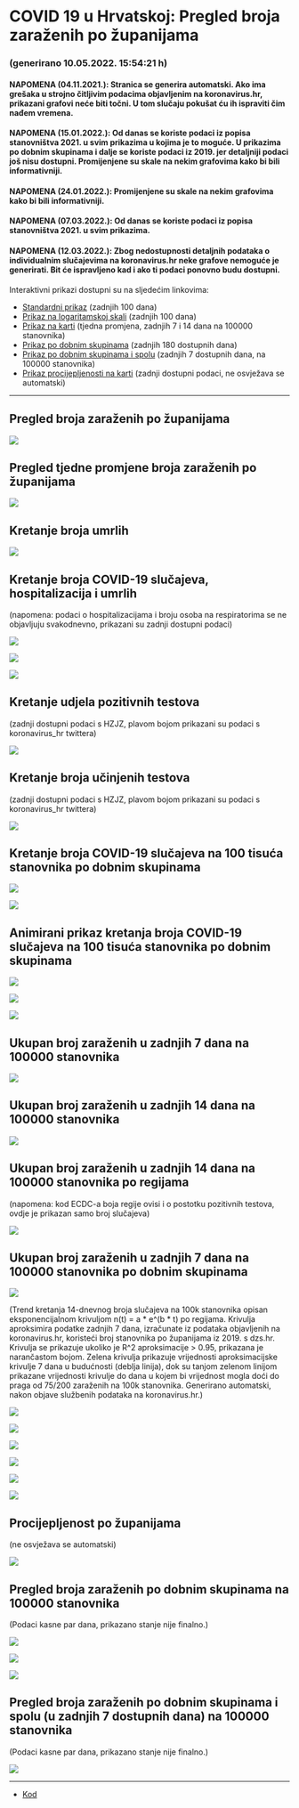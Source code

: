 # COVID 19 u Hrvatskoj: Pregled broja zaraženih po županijama

### (generirano 10.05.2022. 15:54:21 h)

#### NAPOMENA (04.11.2021.): Stranica se generira automatski. Ako ima grešaka u strojno čitljivim podacima objavljenim na koronavirus.hr, prikazani grafovi neće biti točni. U tom slučaju pokušat ću ih ispraviti čim nađem vremena.

#### NAPOMENA (15.01.2022.): Od danas se koriste podaci iz popisa stanovništva 2021. u svim prikazima u kojima je to moguće. U prikazima po dobnim skupinama i dalje se koriste podaci iz 2019. jer detaljniji podaci još nisu dostupni. Promijenjene su skale na nekim grafovima kako bi bili informativniji.

#### NAPOMENA (24.01.2022.): Promijenjene su skale na nekim grafovima kako bi bili informativniji.

#### NAPOMENA (07.03.2022.): Od danas se koriste podaci iz popisa stanovništva 2021. u svim prikazima.

#### NAPOMENA (12.03.2022.): Zbog nedostupnosti detaljnih podataka o individualnim slučajevima na koronavirus.hr neke grafove nemoguće je generirati. Bit će ispravljeno kad i ako ti podaci ponovno budu dostupni.

Interaktivni prikazi dostupni su na sljedećim linkovima:

- [Standardni prikaz](html/index.html) (zadnjih 100 dana)
- [Prikaz na logaritamskoj skali](html/index_log.html) (zadnjih 100 dana)
- [Prikaz na karti](html/index_map.html) (tjedna promjena, zadnjih 7 i 14 dana na 100000 stanovnika)
- [Prikaz po dobnim skupinama](html/index_per_age.html) (zadnjih 180 dostupnih dana)
- [Prikaz po dobnim skupinama i spolu](html/index_pyramid.html) (zadnjih 7 dostupnih dana, na 100000 stanovnika)
- [Prikaz procijepljenosti na karti](html/index_vaccination.html) (zadnji dostupni podaci, ne osvježava se automatski)

-----

## Pregled broja zaraženih po županijama

![](img/2022_05_09_line_plots.png)

## Pregled tjedne promjene broja zaraženih po županijama

![](img/2022_05_09_map.png)

## Kretanje broja umrlih

![](img/2022_05_09_deaths_shaded.png)

## Kretanje broja COVID-19 slučajeva, hospitalizacija i umrlih

(napomena: podaci o hospitalizacijama i broju osoba na respiratorima se ne objavljuju svakodnevno, prikazani su zadnji dostupni podaci)

![](img/2022_05_09_cases_hospitalisations_deaths.png)

![](img/2022_05_09_cases_hospitalisations_deaths_log.png)

![](img/2022_05_09_cases_hospitalisations_deaths_log_age.png)

## Kretanje udjela pozitivnih testova

(zadnji dostupni podaci s HZJZ, plavom bojom prikazani su podaci s koronavirus_hr twittera)

![](img/2022_05_09_percentage_positive_tests.png)

## Kretanje broja učinjenih testova

(zadnji dostupni podaci s HZJZ, plavom bojom prikazani su podaci s koronavirus_hr twittera)

![](img/2022_05_09_num_tests.png)

## Kretanje broja COVID-19 slučajeva na 100 tisuća stanovnika po dobnim skupinama

![](img/2022_05_09_cases_per_age_group_lines.png)

![](img/2022_05_09_cases_per_age_group_lines_log.png)

## Animirani prikaz kretanja broja COVID-19 slučajeva na 100 tisuća stanovnika po dobnim skupinama

![](img/2022_05_09anim_aug_1200.gif)

![](img/anim_cases_2022_05_09_vs_2020.gif)

![](img/2022_05_09all_counties_dots.png)

## Ukupan broj zaraženih u zadnjih 7 dana na 100000 stanovnika

![](img/2022_05_09_map_7_day_per_100k.png)

## Ukupan broj zaraženih u zadnjih 14 dana na 100000 stanovnika

![](img/2022_05_09_map_14_day_per_100k.png)

## Ukupan broj zaraženih u zadnjih 14 dana na 100000 stanovnika po regijama

(napomena: kod ECDC-a boja regije ovisi i o postotku pozitivnih testova, ovdje je prikazan samo broj slučajeva)

![](img/2022_05_09_map_14_day_per_100k_region.png)

## Ukupan broj zaraženih u zadnjih 7 dana na 100000 stanovnika po dobnim skupinama

![](img/2022_05_09_map_7_day_per_100k_age_groups.png)

(Trend kretanja 14-dnevnog broja slučajeva na 100k stanovnika opisan eksponencijalnom krivuljom n(t) = a * e^(b * t) po regijama. Krivulja aproksimira podatke zadnjih 7 dana, izračunate iz podataka objavljenih na koronavirus.hr, koristeći broj stanovnika po županijama iz 2019. s dzs.hr. Krivulja se prikazuje ukoliko je R^2 aproksimacije > 0.95, prikazana je narančastom bojom. Zelena krivulja prikazuje vrijednosti aproksimacijske krivulje 7 dana u budućnosti (deblja linija), dok su tanjom zelenom linijom prikazane vrijednosti krivulje do dana u kojem bi vrijednost mogla doći do praga od 75/200 zaraženih na 100k stanovnika. Generirano automatski, nakon objave službenih podataka na koronavirus.hr.)

![](img/2022_05_09_current_Jadranska_Hrvatska.png)

![](img/2022_05_09_current_Panonska_Hrvatska.png)

![](img/2022_05_09_current_Grad_Zagreb.png)

![](img/2022_05_09_current_Sjeverna_Hrvatska.png)

![](img/2022_05_09_current_Republika_Hrvatska.png)

![](img/2022_05_09_cases_hospitalisations_deaths_Republika_Hrvatska.png)

## Procijepljenost po županijama

(ne osvježava se automatski)

![](img/2022_05_09_vaccination.png)

## Pregled broja zaraženih po dobnim skupinama na 100000 stanovnika

(Podaci kasne par dana, prikazano stanje nije finalno.)

![](img/2022_05_09_per_age_group.png)

![](img/2022_05_09_per_age_group_all_0.png)

![](img/2022_05_09_per_age_group_all_1.png)

## Pregled broja zaraženih po dobnim skupinama i spolu (u zadnjih 7 dostupnih dana) na 100000 stanovnika

(Podaci kasne par dana, prikazano stanje nije finalno.)

![](img/2022_05_09_pyramid.png)

-----

- [Kod](https://github.com/ppalasek/covid_plots_croatia)

